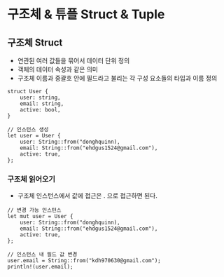 # 구조체 & 튜플 Struct & Tuple

## 구조체 Struct
- 연관된 여러 값들을 묶어서 데이터 단위 정의
- 객체의 데이터 속성과 같은 의미
- 구조체 이름과 중괄호 안에 필드라고 불리는 각 구성 요소들의 타입과 이름 정의
```
struct User {
    user: string,
    email: string,
    active: bool,
}

// 인스턴스 생성
let user = User {
    user: String::from("donghquinn),
    email: String::from("ehdgus1524@gmail.com"),
    active: true,
};
```

### 구조체 읽어오기
- 구조체 인스턴스에서 값에 접근은 . 으로 접근하면 된다.
```
// 변경 가능 인스턴스
let mut user = User {
    user: String::from("donghquinn),
    email: String::from("ehdgus1524@gmail.com"),
    active: true,
};

// 인스턴스 내 필드 값 변경
user.email = String::from("kdh970630@gmail.com");
println!(user.email);
```
